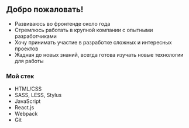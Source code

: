 ## Добро пожаловать!

* Развиваюсь во фронтенде около года
* Стремлюсь работать в крупной компании с опытными разработчиками
* Хочу принимать участие в разработке сложных и интересных проектов
* Жадная до новых знаний, всегда готова изучать новые технологии для работы

### Мой стек
* HTML/CSS
* SASS, LESS, Stylus
* JavaScript
* React.js
* Webpack
* Git
